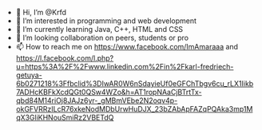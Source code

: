 - 👋 Hi, I’m @Krfd
- 👀 I’m interested in programming and web development
- 🌱 I’m currently learning Java, C++, HTML and CSS
- 💞️ I’m looking collaboration on peers, students or pro
- 📫 How to reach me on https://www.facebook.com/ImAmaraaa and https://l.facebook.com/l.php?u=https%3A%2F%2Fwww.linkedin.com%2Fin%2Fkarl-fredriech-getuya-6b0271218%3Ffbclid%3DIwAR0W6nSdayieUf0eGFChTbgv6cu_rLX1Iikb7ADHcKBFkXcdQGt0QSw4WZo&h=AT1ropNAaCjBTrtTx-qbd84M14riOj8JAJz6yr-_gMBmVEbe2N2oqv4p-okGFVRRzILcR76xkeNodMDbUrwHuDJX_23bZAbApFAZqPQAka3mp1MqX3GliKHNouSmiRz2VBETdQ

<!---
Krfd/Krfd is a ✨ special ✨ repository because its `README.md` (this file) appears on your GitHub profile.
You can click the Preview link to take a look at your changes.
--->
